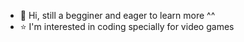 - 👋 Hi, still a begginer and eager to learn more ^^
- ⭐ I'm interested in coding specially for video games


<!---
Juply/Juply is a ✨ special ✨ repository because its `README.md` (this file) appears on your GitHub profile.
You can click the Preview link to take a look at your changes.
--->
